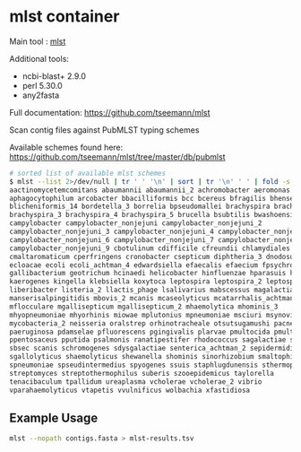 # mlst container

Main tool : [mlst](https://github.com/tseemann/mlst)

Additional tools:

- ncbi-blast+ 2.9.0
- perl 5.30.0
- any2fasta

Full documentation: https://github.com/tseemann/mlst

Scan contig files against PubMLST typing schemes

Available schemes found here: https://github.com/tseemann/mlst/tree/master/db/pubmlst

```bash
# sorted list of available mlst schemes
$ mlst --list 2>/dev/null | tr ' ' '\n' | sort | tr '\n' ' ' | fold -s -w80
aactinomycetemcomitans abaumannii abaumannii_2 achromobacter aeromonas 
aphagocytophilum arcobacter bbacilliformis bcc bcereus bfragilis bhenselae 
blicheniformis_14 bordetella_3 borrelia bpseudomallei brachyspira brachyspira_2 
brachyspira_3 brachyspira_4 brachyspira_5 brucella bsubtilis bwashoensis 
campylobacter campylobacter_nonjejuni campylobacter_nonjejuni_2 
campylobacter_nonjejuni_3 campylobacter_nonjejuni_4 campylobacter_nonjejuni_5 
campylobacter_nonjejuni_6 campylobacter_nonjejuni_7 campylobacter_nonjejuni_8 
campylobacter_nonjejuni_9 cbotulinum cdifficile cfreundii chlamydiales 
cmaltaromaticum cperfringens cronobacter csepticum diphtheria_3 dnodosus 
ecloacae ecoli ecoli_achtman_4 edwardsiella efaecalis efaecium fpsychrophilum 
gallibacterium geotrichum hcinaedi helicobacter hinfluenzae hparasuis hsuis 
kaerogenes kingella klebsiella koxytoca leptospira leptospira_2 leptospira_3 
liberibacter listeria_2 llactis_phage lsalivarius mabscessus magalactiae 
manserisalpingitidis mbovis_2 mcanis mcaseolyticus mcatarrhalis_achtman_6 
mflocculare mgallisepticum mgallisepticum_2 mhaemolytica mhominis_3 
mhyopneumoniae mhyorhinis miowae mplutonius mpneumoniae msciuri msynoviae 
mycobacteria_2 neisseria oralstrep orhinotracheale otsutsugamushi pacnes_3 
paeruginosa pdamselae pfluorescens pgingivalis plarvae pmultocida pmultocida_2 
ppentosaceus pputida psalmonis ranatipestifer rhodococcus sagalactiae saureus 
sbsec scanis schromogenes sdysgalactiae senterica_achtman_2 sepidermidis 
sgallolyticus shaemolyticus shewanella shominis sinorhizobium smaltophilia 
spneumoniae spseudintermedius spyogenes ssuis staphlugdunensis sthermophilus 
streptomyces streptothermophilus suberis szooepidemicus taylorella 
tenacibaculum tpallidum ureaplasma vcholerae vcholerae_2 vibrio 
vparahaemolyticus vtapetis vvulnificus wolbachia xfastidiosa
```

## Example Usage

```bash
mlst --nopath contigs.fasta > mlst-results.tsv
```
